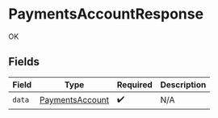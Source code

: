 # PaymentsAccountResponse

OK


## Fields

| Field                                                     | Type                                                      | Required                                                  | Description                                               |
| --------------------------------------------------------- | --------------------------------------------------------- | --------------------------------------------------------- | --------------------------------------------------------- |
| `data`                                                    | [PaymentsAccount](../../models/shared/PaymentsAccount.md) | :heavy_check_mark:                                        | N/A                                                       |